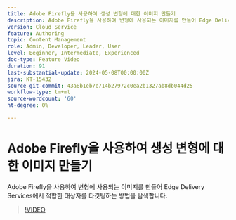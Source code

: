 ```yaml
---
title: Adobe Firefly을 사용하여 생성 변형에 대한 이미지 만들기
description: Adobe Firefly을 사용하여 변형에 사용되는 이미지를 만들어 Edge Delivery Services에서 적합한 대상자를 타깃팅하는 방법을 탐색합니다.
version: Cloud Service
feature: Authoring
topic: Content Management
role: Admin, Developer, Leader, User
level: Beginner, Intermediate, Experienced
doc-type: Feature Video
duration: 91
last-substantial-update: 2024-05-08T00:00:00Z
jira: KT-15432
source-git-commit: 43a8b1eb7e714b27972c0ea2b1327ab8db044d25
workflow-type: tm+mt
source-wordcount: '60'
ht-degree: 0%

---
```



# Adobe Firefly을 사용하여 생성 변형에 대한 이미지 만들기

Adobe Firefly을 사용하여 변형에 사용되는 이미지를 만들어 Edge Delivery Services에서 적합한 대상자를 타깃팅하는 방법을 탐색합니다.

>[!VIDEO](https://video.tv.adobe.com/v/3428794/?learn=on)

